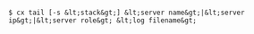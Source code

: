 <!-- layout:code post: tail_usage -->

```

$ cx tail [-s &lt;stack&gt;] &lt;server name&gt;|&lt;server ip&gt;|&lt;server role&gt; &lt;log filename&gt;

```
